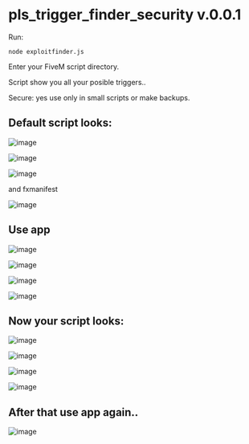 # pls_trigger_finder_security v.0.0.1


Run:
```
node exploitfinder.js
```
Enter your FiveM script directory.

Script show you all your posible triggers..


Secure: yes use only in small scripts or make backups.


## Default script looks:
![image](https://github.com/polisek/pls_trigger_finder_security/assets/107623238/0b8e563f-8e82-4279-aafd-482d7e7ddfe0)

![image](https://github.com/polisek/pls_trigger_finder_security/assets/107623238/a077d255-e46f-429c-9dd2-c16402710a91)

![image](https://github.com/polisek/pls_trigger_finder_security/assets/107623238/cc18eb0f-8119-4401-ad73-d5a078316cd0)

and fxmanifest

![image](https://github.com/polisek/pls_trigger_finder_security/assets/107623238/7928cf14-2e9b-4880-bc33-88b5fa4390bd)




## Use app
![image](https://github.com/polisek/pls_trigger_finder_security/assets/107623238/c899f875-0764-4f77-a106-07e5f12ee5ee)

![image](https://github.com/polisek/pls_trigger_finder_security/assets/107623238/6f853ad0-0e72-4912-a6c0-134e4adb3c1e)

![image](https://github.com/polisek/pls_trigger_finder_security/assets/107623238/31f4877b-bca0-4977-ad62-c6948306f140)

![image](https://github.com/polisek/pls_trigger_finder_security/assets/107623238/d0ccf5db-63bc-46bb-9316-942b9e5231c6)


## Now your script looks:

![image](https://github.com/polisek/pls_trigger_finder_security/assets/107623238/9a881026-a2b8-4e5a-a68a-62c6cf413366)

![image](https://github.com/polisek/pls_trigger_finder_security/assets/107623238/12861ae9-bcd9-4cf8-be72-786928bc96aa)

![image](https://github.com/polisek/pls_trigger_finder_security/assets/107623238/931c7bd9-86ba-4c93-bc5a-87e473c28af1)

![image](https://github.com/polisek/pls_trigger_finder_security/assets/107623238/b9a9af86-e2f1-4802-9db7-a8ac558acc9c)

## After that use app again..

![image](https://github.com/polisek/pls_trigger_finder_security/assets/107623238/001b296f-868f-4556-8728-c2f298ca5891)






